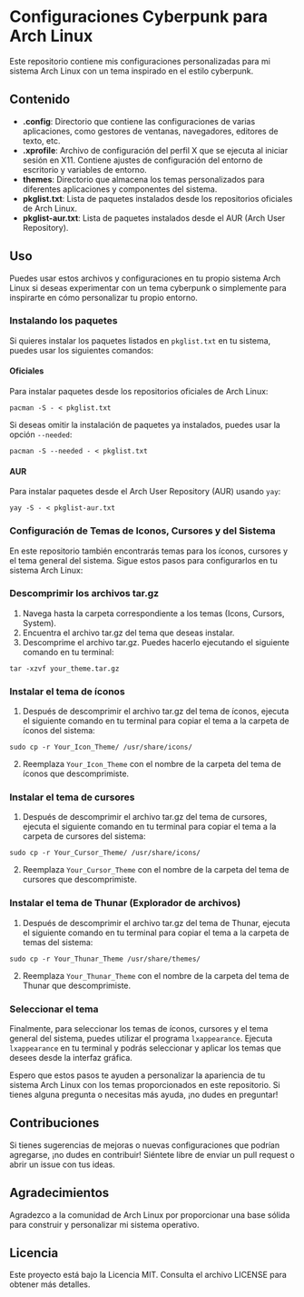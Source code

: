 # Configuraciones Cyberpunk para Arch Linux

Este repositorio contiene mis configuraciones personalizadas para mi sistema Arch Linux con un tema inspirado en el estilo cyberpunk.

## Contenido

- **.config**: Directorio que contiene las configuraciones de varias aplicaciones, como gestores de ventanas, navegadores, editores de texto, etc.
- **.xprofile**: Archivo de configuración del perfil X que se ejecuta al iniciar sesión en X11. Contiene ajustes de configuración del entorno de escritorio y variables de entorno.
- **themes**: Directorio que almacena los temas personalizados para diferentes aplicaciones y componentes del sistema.
- **pkglist.txt**: Lista de paquetes instalados desde los repositorios oficiales de Arch Linux.
- **pkglist-aur.txt**: Lista de paquetes instalados desde el AUR (Arch User Repository).

## Uso

Puedes usar estos archivos y configuraciones en tu propio sistema Arch Linux si deseas experimentar con un tema cyberpunk o simplemente para inspirarte en cómo personalizar tu propio entorno.

### Instalando los paquetes

Si quieres instalar los paquetes listados en `pkglist.txt` en tu sistema, puedes usar los siguientes comandos:

#### Oficiales
Para instalar paquetes desde los repositorios oficiales de Arch Linux:
```
pacman -S - < pkglist.txt
```
Si deseas omitir la instalación de paquetes ya instalados, puedes usar la opción `--needed`:
```
pacman -S --needed - < pkglist.txt
```
#### AUR

Para instalar paquetes desde el Arch User Repository (AUR) usando `yay`:
```
yay -S - < pkglist-aur.txt
```

### Configuración de Temas de Iconos, Cursores y del Sistema

En este repositorio también encontrarás temas para los íconos, cursores y el tema general del sistema. Sigue estos pasos para configurarlos en tu sistema Arch Linux:

### Descomprimir los archivos tar.gz

1. Navega hasta la carpeta correspondiente a los temas (Icons, Cursors, System).
2. Encuentra el archivo tar.gz del tema que deseas instalar.
3. Descomprime el archivo tar.gz. Puedes hacerlo ejecutando el siguiente comando en tu terminal:

```
tar -xzvf your_theme.tar.gz
```

### Instalar el tema de íconos

1. Después de descomprimir el archivo tar.gz del tema de íconos, ejecuta el siguiente comando en tu terminal para copiar el tema a la carpeta de íconos del sistema:

```
sudo cp -r Your_Icon_Theme/ /usr/share/icons/
```

2. Reemplaza `Your_Icon_Theme` con el nombre de la carpeta del tema de íconos que descomprimiste.

### Instalar el tema de cursores

1. Después de descomprimir el archivo tar.gz del tema de cursores, ejecuta el siguiente comando en tu terminal para copiar el tema a la carpeta de cursores del sistema:

```
sudo cp -r Your_Cursor_Theme/ /usr/share/icons/
```

2. Reemplaza `Your_Cursor_Theme` con el nombre de la carpeta del tema de cursores que descomprimiste.

### Instalar el tema de Thunar (Explorador de archivos)

1. Después de descomprimir el archivo tar.gz del tema de Thunar, ejecuta el siguiente comando en tu terminal para copiar el tema a la carpeta de temas del sistema:

```
sudo cp -r Your_Thunar_Theme /usr/share/themes/
```

2. Reemplaza `Your_Thunar_Theme` con el nombre de la carpeta del tema de Thunar que descomprimiste.

### Seleccionar el tema

Finalmente, para seleccionar los temas de íconos, cursores y el tema general del sistema, puedes utilizar el programa `lxappearance`. Ejecuta `lxappearance` en tu terminal y podrás seleccionar y aplicar los temas que desees desde la interfaz gráfica.

Espero que estos pasos te ayuden a personalizar la apariencia de tu sistema Arch Linux con los temas proporcionados en este repositorio. Si tienes alguna pregunta o necesitas más ayuda, ¡no dudes en preguntar!

## Contribuciones

Si tienes sugerencias de mejoras o nuevas configuraciones que podrían agregarse, ¡no dudes en contribuir! Siéntete libre de enviar un pull request o abrir un issue con tus ideas.

## Agradecimientos

Agradezco a la comunidad de Arch Linux por proporcionar una base sólida para construir y personalizar mi sistema operativo.

## Licencia

Este proyecto está bajo la Licencia MIT. Consulta el archivo LICENSE para obtener más detalles.
